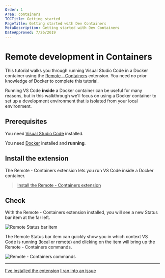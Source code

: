 ```yaml
---
Order: 1
Area: containers
TOCTitle: Getting started
PageTitle: Getting started with Dev Containers
MetaDescription: Getting started with Dev Containers
DateApproved: 7/26/2019
---
```

# Remote development in Containers

This tutorial walks you through running Visual Studio Code in a Docker container using the [Remote - Containers](https://marketplace.visualstudio.com/items?itemName=ms-vscode-remote.remote-containers) extension. You need no prior knowledge of Docker to complete this tutorial.

Running VS Code **inside** a Docker container can be useful for many reasons, but in this walkthrough we'll focus on using a Docker container to set up a development environment that is isolated from your local environment.

## Prerequisites

You need [Visual Studio Code](https://code.visualstudio.com/) installed.

You need [Docker](https://www.docker.com/get-started#nav-developer) installed and **running**.

## Install the extension

The Remote - Containers extension lets you run VS Code inside a Docker container.

> <a class="tutorial-install-extension-btn" href="vscode:extension/ms-vscode-remote.remote-containers">Install the Remote - Containers extension</a>

## Check

With the Remote - Containers extension installed, you will see a new Status bar item at the far left.

![Remote Status bar item](images/containers/remote-status-bar.png)

The Remote Status bar item can quickly show you in which context VS Code is running (local or remote) and clicking on the item will bring up the Remote - Containers commands.

![Remote - Containers commands](images/containers/remote-containers-commands.png)

----

<a class="tutorial-next-btn" href="/remote-tutorials/containers/get-the-sample">I've installed the extension</a>
<a class="tutorial-feedback-btn" onclick="reportIssue('remote-tutorials-containers', 'getting-started')" href="javascript:void(0)">I ran into an issue</a>
